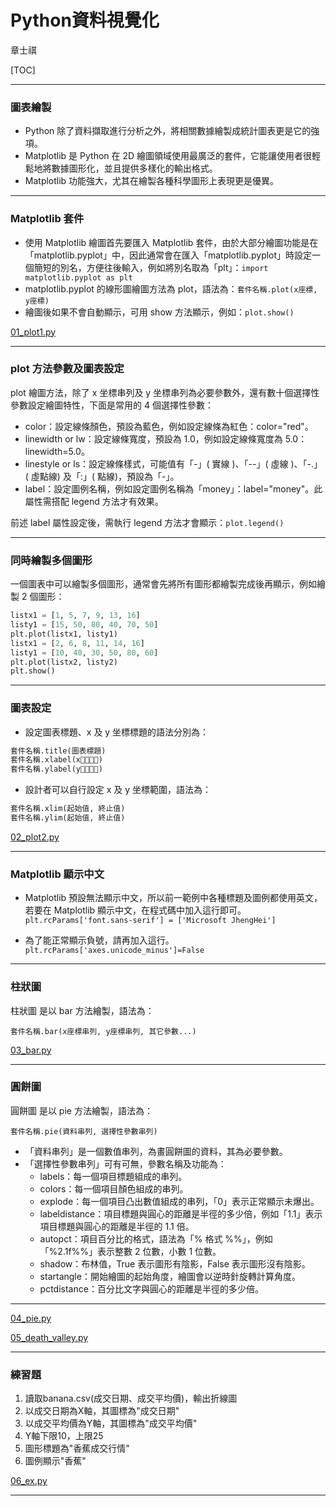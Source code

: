 # Python資料視覺化

章士祺

[TOC]

---

### 圖表繪製

- Python 除了資料擷取進行分析之外，將相關數據繪製成統計圖表更是它的強項。
- Matplotlib 是 Python 在 2D 繪圖領域使用最廣泛的套件，它能讓使用者很輕鬆地將數據圖形化，並且提供多樣化的輸出格式。
- Matplotlib 功能強大，尤其在繪製各種科學圖形上表現更是優異。

---

### Matplotlib 套件

- 使用 Matplotlib 繪圖首先要匯入 Matplotlib 套件，由於大部分繪圖功能是在「matplotlib.pyplot」中，因此通常會在匯入「matplotlib.pyplot」時設定一個簡短的別名，方便往後輸入，例如將別名取為「plt」：`import matplotlib.pyplot as plt`
- matplotlib.pyplot 的線形圖繪圖方法為 plot，語法為：`套件名稱.plot(x座標, y座標)`
- 繪圖後如果不會自動顯示，可用 show 方法顯示，例如：`plot.show()`

[01_plot1.py][01_plot1.py]

---

### plot 方法參數及圖表設定

plot 繪圖方法，除了 x 坐標串列及 y 坐標串列為必要參數外，還有數十個選擇性參數設定繪圖特性，下面是常用的 4 個選擇性參數：

- color：設定線條顏色，預設為藍色，例如設定線條為紅色：color="red"。
- linewidth or lw：設定線條寬度，預設為 1.0，例如設定線條寬度為 5.0：linewidth=5.0。
- linestyle or ls：設定線條樣式，可能值有「-」( 實線 )、「--」( 虛線 )、「-.」( 虛點線) 及「:」( 點線)，預設為「-」。
- label：設定圖例名稱，例如設定圖例名稱為「money」：label="money"。此屬性需搭配 legend 方法才有效果。

前述 label 屬性設定後，需執行 legend 方法才會顯示：`plot.legend()`

---

### 同時繪製多個圖形

一個圖表中可以繪製多個圖形，通常會先將所有圖形都繪製完成後再顯示，例如繪製 2 個圖形：

```python
listx1 = [1, 5, 7, 9, 13, 16]
listy1 = [15, 50, 80, 40, 70, 50]
plt.plot(listx1, listy1)
listx1 = [2, 6, 8, 11, 14, 16]
listy1 = [10, 40, 30, 50, 80, 60]
plt.plot(listx2, listy2)
plt.show()
```

---

### 圖表設定

- 設定圖表標題、x 及 y 坐標標題的語法分別為：

```python
套件名稱.title(圖表標題)
套件名稱.xlabel(x𠩜標標題)
套件名稱.ylabel(y𠩜標標題)
```

- 設計者可以自行設定 x 及 y 坐標範圍，語法為：

```python
套件名稱.xlim(起始值, 終止值)
套件名稱.ylim(起始值, 終止值)
```

[02_plot2.py][02_plot2.py]

---

### Matplotlib 顯示中文

- Matplotlib 預設無法顯示中文，所以前一範例中各種標題及圖例都使用英文，若要在 Matplotlib 顯示中文，在程式碼中加入這行即可。
`plt.rcParams['font.sans-serif'] = ['Microsoft JhengHei']`

- 為了能正常顯示負號，請再加入這行。
`plt.rcParams['axes.unicode_minus']=False`

---

### 柱狀圖

柱狀圖 是以 bar 方法繪製，語法為：

`套件名稱.bar(x座標串列, y座標串列, 其它參數...)`

[03_bar.py][03_bar.py]

---

### 圓餅圖

圓餅圖 是以 pie 方法繪製，語法為：

`套件名稱.pie(資料串列, 選擇性參數串列)`

- 「資料串列」是一個數值串列，為畫圓餅圖的資料，其為必要參數。
- 「選擇性參數串列」可有可無，參數名稱及功能為：
  - labels：每一個項目標題組成的串列。
  - colors：每一個項目顏色組成的串列。
  - explode：每一個項目凸出數值組成的串列，「0」表示正常顯示未爆出。
  - labeldistance：項目標題與圓心的距離是半徑的多少倍，例如「1.1」表示項目標題與圓心的距離是半徑的 1.1 倍。
  - autopct：項目百分比的格式，語法為「% 格式 %%」，例如「%2.1f%%」表示整數 2 位數，小數 1 位數。
  - shadow：布林值，True 表示圖形有陰影，False 表示圖形沒有陰影。
  - startangle：開始繪圖的起始角度，繪圖會以逆時針旋轉計算角度。
  - pctdistance：百分比文字與圓心的距離是半徑的多少倍。

---

[04_pie.py][04_pie.py]

[05_death_valley.py][05_death_valley.py]

---

### 練習題

1. 讀取banana.csv(成交日期、成交平均價)，輸出折線圖
1. 以成交日期為X軸，其圖標為"成交日期"
1. 以成交平均價為Y軸，其圖標為"成交平均價"
1. Y軸下限10，上限25
1. 圖形標題為"香蕉成交行情"
1. 圖例顯示"香蕉"

[06_ex.py][06_ex.py]

---

[01_plot1.py]: /sample_codes/part6/01_plot1.py
[02_plot2.py]: /sample_codes/part6/02_plot2.py
[03_bar.py]: /sample_codes/part6/03_bar.py
[04_pie.py]: /sample_codes/part6/04_pie.py
[05_death_valley.py]: /sample_codes/part6/05_death_valley.py
[06_ex.py]: /sample_codes/part6/06_ex.py
